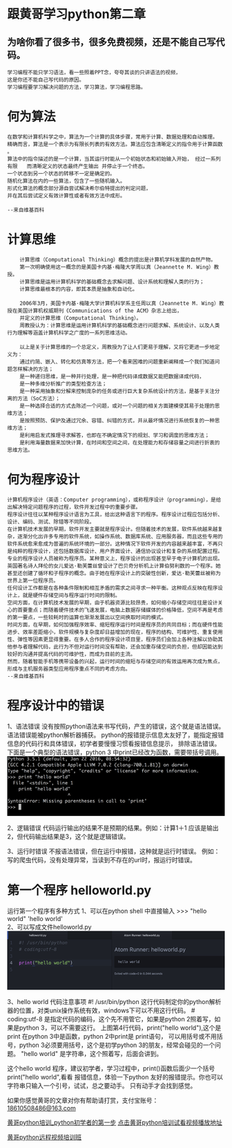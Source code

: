 # 跟黄哥学习python第二章

## 为啥你看了很多书，很多免费视频，还是不能自己写代码。
	学习编程不能只学习语法，看一些照着PPT念，夸夸其谈的只讲语法的视频，
	这是你还不能自己写代码的原因。
	学习编程要学习解决问题的方法，学习算法，学习编程思路。

# 何为算法

	在数学和计算机科学之中，算法为一个计算的具体步骤，常用于计算、数据处理和自动推理。  
	精确而言，算法是一个表示为有限长列表的有效方法。算法应包含清晰定义的指令用于计算函数 。   
	算法中的指令描述的是一个计算，当其运行时能从一个初始状态和初始输入开始， 经过一系列有限   而清晰定义的状态最终产生输出 并停止于一个终态。
	一个状态到另一个状态的转移不一定是确定的。    
	随机化算法在内的一些算法，包含了一些随机输入。 
	形式化算法的概念部分源自尝试解决希尔伯特提出的判定问题，
	并在其后尝试定义有效计算性或者有效方法中成形。  

	--来自维基百科


# 计算思维   

		计算思维（Computational Thinking）概念的提出是计算机学科发展的自然产物。
		第一次明确使用这一概念的是美国卡内基·梅隆大学周以真（Jeannette M. Wing）教授。
		计算思维是运用计算机科学的基础概念去求解问题、设计系统和理解人类的行为；
		计算思维最根本的内容，即其本质是抽象和自动化。

		2006年3月，美国卡内基·梅隆大学计算机科学系主任周以真（Jeannette M. Wing）教授在美国计算机权威期刊《Communications of the ACM》杂志上给出，
		并定义的计算思维（Computational Thinking）。
		周教授认为：计算思维是运用计算机科学的基础概念进行问题求解、系统设计、以及人类行为理解等涵盖计算机科学之广度的一系列思维活动。

		以上是关于计算思维的一个总定义，周教授为了让人们更易于理解，又将它更进一步地定义为：
		通过约简、嵌入、转化和仿真等方法，把一个看来困难的问题重新阐释成一个我们知道问题怎样解决的方法；
		是一种递归思维，是一种并行处理，是一种把代码译成数据又能把数据译成代码，
		是一种多维分析推广的类型检查方法；
		是一种采用抽象和分解来控制庞杂的任务或进行巨大复杂系统设计的方法，是基于关注分离的方法（SoC方法）；  
		是一种选择合适的方式去陈述一个问题，或对一个问题的相关方面建模使其易于处理的思维方法；
		是按照预防、保护及通过冗余、容错、纠错的方式，并从最坏情况进行系统恢复的一种思维方法；
		是利用启发式推理寻求解答，也即在不确定情况下的规划、学习和调度的思维方法；
		是利用海量数据来加快计算，在时间和空间之间，在处理能力和存储容量之间进行折衷的思维方法。

# 何为程序设计

	计算机程序设计（英语：Computer programming），或称程序设计（programming），是给出解决特定问题程序的过程，软件开发过程中的重要步骤。
	程序设计往往以某种程序设计语言为工具，给出这种语言下的程序。程序设计过程应包括分析、设计、编码、测试、除错等不同阶段。
	在计算机技术发展的早期，软件开发主要就是程序设计。但随着技术的发展，软件系统越来越复杂，逐渐分化出许多专用的软件系统，如操作系统、数据库系统、应用服务器，而且这些专用的软件系统愈来愈成为普遍的系统环境的一部分。这种情况下软件开发的内容越来越丰富，不再只是纯粹的程序设计，还包括数据库设计、用户界面设计、通信协议设计和复杂的系统配置过程。
	专业的程序设计人员被称为程序员。某种意义上，程序设计的出现甚至早于电子计算机的出现。英国著名诗人拜伦的女儿爱达·勒芙蕾丝曾设计了巴贝奇分析机上计算伯努利数的一个程序。她甚至还创建了循环和子程序的概念。由于她在程序设计上的突破性创新，爱达·勒芙蕾丝被称为世界上第一位程序员。
	任何设计工作都是在各种条件限制和相互矛盾的需求之间寻求一种平衡。这种观点反映在程序设计上，就是硬件存储空间与程序运行时间的限制。
	空间方面，在计算机技术发展的早期，由于机器资源比较昂贵，如何缩小存储空间往往是设计关心的首要重点；而随着硬件技术的飞速发展，电脑上数据存储媒体的价格降低，空间不再是考虑的第一要点，一些较耗时的运算也渐渐发展出以空间换取时间的模式。
	时间方面，在早期，如何加强程序效率、缩短程序运行时间是程序员的共同目标；而在硬件性能进步、效率差距缩小，软件规模与复杂度却日益增加的现在，程序的结构、可维护性、重复使用性、弹性等因素更显得重要。在多人合作的程序设计项目里，程序员们会加上各种注解以协助其他参与者理解代码，此行为不但对运行时间没有帮助，还会加重存储空间的负担，但却因能达到较好的沟通并提高代码的可维护性，而成为目前的主流。
	然而，随着智能手机等携带设备的兴起，运行时间的缩短与存储空间的有效运用再次成为焦点，形成与主机服务器类型应用程序重点不同的考虑方向。
	--来自维基百科

# 程序设计中的错误
1、语法错误
   没有按照python语法来书写代码，产生的错误，这个就是语法错误。语法错误能被python解析器捕获。
   python的报错提示信息太友好了，能指定报错信息的代码行和具体错误，初学者要慢慢习惯看报错信息提示，
   排除语法错误。
   下面是一个典型的语法错误，python 3 中print已经改为函数，需要带括号调用。
   ![](syntaxerror.png)

2、逻辑错误
   代码运行输出的结果不是预期的结果。例如：计算1＋1 应该是输出2，但代码输出结果是3，这个就是逻辑错误。

3、运行时错误
   不报语法错误，但在运行中报错，这种就是运行时错误。
   例如：写的爬虫代码，没有处理异常，当读到不存在的url时，报运行时错误。

# 第一个程序 helloworld.py
运行第一个程序有多种方式
1、可以在python  shell 中直接输入
\>>> "hello world"
'hello world'    
2、可以写成文件helloworld.py
![](helloworld.png)
     
3、hello world 代码注意事项
\#! /usr/bin/python 这行代码制定你的python解析器的位置，对类unix操作系统有效，windows下可以不用这行代码。
\# coding:utf-8 是指定代码的编码，这个先不用管它，如果是python 2照着写，如果是python 3，可以不需要这行。
上图第4行代码，print("hello world"),这个是print 在python 3中是函数，python 2中print是 print语句，
可以用括号或不用括号，python 3必须要用括号，这个是初学python 3的朋友，经常会碰见的一个问题。
"hello world" 是字符串，这个照着写，后面会讲到。

这个hello world 程序，建议初学者，学习过程中，print()函数后面少一个括号print("hello world",看看
报错信息，体验一下python 友好的报错提示。你也可以字符串只输入一个引号，试试，总之要动手。
只有动手才会找到感觉。

如果你感觉黄哥的文章对你有帮助请打赏，支付宝账号：18610508486@163.com

[黄哥python培训_python初学者的第一步](http://www.tudou.com/programs/view/pZvrOt9RlmE/)
[点击黄哥python培训试看视频播放地址](https://github.com/pythonpeixun/article/blob/master/python_shiping.md)

[黄哥python远程视频培训班](https://github.com/pythonpeixun/article/blob/master/index.md)  


    